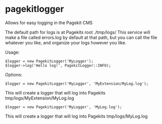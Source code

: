 # pagekitlogger
Allows for easy logging in the Pagekit CMS

The default path for logs is at Pagekits root ./tmp/logs/
This service will make a file called errors.log by default at that path, but you can call the file whatever you like, and organize your logs however you like.

Usage:
```
$logger = new PagekitLogger('MyLogger');
$logger->log('Hello log!', PagekitLogger::INFO);
```

Options:
```
$logger = new PagekitLogger('MyLogger', 'MyExtension/MyLog.log');
```
This will create a logger that will log into Pagekits tmp/logs/MyExtension/MyLog.log

```
$logger = new PagekitLogger('MyLogger', 'MyLog.log');
```
This will create a logger that will log into Pagekits tmp/logs/MyLog.log
